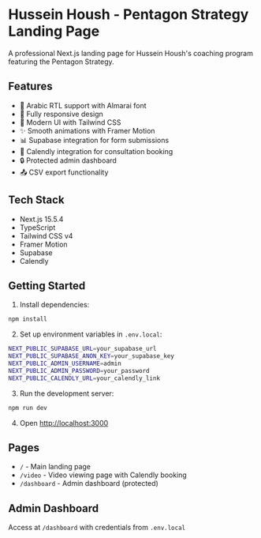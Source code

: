 # Hussein Housh - Pentagon Strategy Landing Page

A professional Next.js landing page for Hussein Housh's coaching program featuring the Pentagon Strategy.

## Features

- 🎯 Arabic RTL support with Almarai font
- 📱 Fully responsive design
- 🎨 Modern UI with Tailwind CSS
- ✨ Smooth animations with Framer Motion
- 📊 Supabase integration for form submissions
- 📅 Calendly integration for consultation booking
- 🔒 Protected admin dashboard
- 📤 CSV export functionality

## Tech Stack

- Next.js 15.5.4
- TypeScript
- Tailwind CSS v4
- Framer Motion
- Supabase
- Calendly

## Getting Started

1. Install dependencies:

```bash
npm install
```

2. Set up environment variables in `.env.local`:

```bash
NEXT_PUBLIC_SUPABASE_URL=your_supabase_url
NEXT_PUBLIC_SUPABASE_ANON_KEY=your_supabase_key
NEXT_PUBLIC_ADMIN_USERNAME=admin
NEXT_PUBLIC_ADMIN_PASSWORD=your_password
NEXT_PUBLIC_CALENDLY_URL=your_calendly_link
```

3. Run the development server:

```bash
npm run dev
```

4. Open [http://localhost:3000](http://localhost:3000)

## Pages

- `/` - Main landing page
- `/video` - Video viewing page with Calendly booking
- `/dashboard` - Admin dashboard (protected)

## Admin Dashboard

Access at `/dashboard` with credentials from `.env.local`
